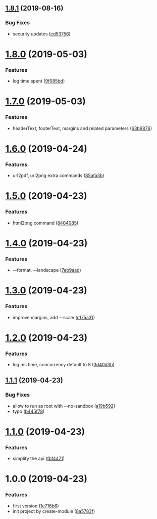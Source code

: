 ## [1.8.1](https://github.com/NaturalCycles/puppeteer-lib/compare/v1.8.0...v1.8.1) (2019-08-16)


### Bug Fixes

* security updates ([cd53756](https://github.com/NaturalCycles/puppeteer-lib/commit/cd53756))

# [1.8.0](https://github.com/NaturalCycles/puppeteer-lib/compare/v1.7.0...v1.8.0) (2019-05-03)


### Features

* log time spent ([9f085bd](https://github.com/NaturalCycles/puppeteer-lib/commit/9f085bd))

# [1.7.0](https://github.com/NaturalCycles/puppeteer-lib/compare/v1.6.0...v1.7.0) (2019-05-03)


### Features

* headerText, footerText, margins and related parameters ([63b9876](https://github.com/NaturalCycles/puppeteer-lib/commit/63b9876))

# [1.6.0](https://github.com/NaturalCycles/puppeteer-lib/compare/v1.5.0...v1.6.0) (2019-04-24)


### Features

* url2pdf, url2png extra commands ([85afa3b](https://github.com/NaturalCycles/puppeteer-lib/commit/85afa3b))

# [1.5.0](https://github.com/NaturalCycles/puppeteer-lib/compare/v1.4.0...v1.5.0) (2019-04-23)


### Features

* html2png command ([8404085](https://github.com/NaturalCycles/puppeteer-lib/commit/8404085))

# [1.4.0](https://github.com/NaturalCycles/puppeteer-lib/compare/v1.3.0...v1.4.0) (2019-04-23)


### Features

* --format, --landscape ([7eb9aad](https://github.com/NaturalCycles/puppeteer-lib/commit/7eb9aad))

# [1.3.0](https://github.com/NaturalCycles/puppeteer-lib/compare/v1.2.0...v1.3.0) (2019-04-23)


### Features

* improve margins, add --scale ([c175a31](https://github.com/NaturalCycles/puppeteer-lib/commit/c175a31))

# [1.2.0](https://github.com/NaturalCycles/puppeteer-lib/compare/v1.1.1...v1.2.0) (2019-04-23)


### Features

* log ms time, concurrency default to 8 ([3d40d3b](https://github.com/NaturalCycles/puppeteer-lib/commit/3d40d3b))

## [1.1.1](https://github.com/NaturalCycles/puppeteer-lib/compare/v1.1.0...v1.1.1) (2019-04-23)


### Bug Fixes

* allow to run as root with --no-sandbox ([a19b592](https://github.com/NaturalCycles/puppeteer-lib/commit/a19b592))
* typo ([b445f78](https://github.com/NaturalCycles/puppeteer-lib/commit/b445f78))

# [1.1.0](https://github.com/NaturalCycles/puppeteer-lib/compare/v1.0.0...v1.1.0) (2019-04-23)


### Features

* simplify the api ([fbf4471](https://github.com/NaturalCycles/puppeteer-lib/commit/fbf4471))

# 1.0.0 (2019-04-23)


### Features

* first version ([1e716b6](https://github.com/NaturalCycles/puppeteer-lib/commit/1e716b6))
* init project by create-module ([8a5783f](https://github.com/NaturalCycles/puppeteer-lib/commit/8a5783f))
